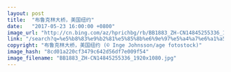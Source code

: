 ```yaml
---
layout: post
title:  "布鲁克林大桥，美国纽约"
date:   "2017-05-23 16:00:00 +0800"
image_url: "http://cn.bing.com/az/hprichbg/rb/BB1883_ZH-CN14845255336_1920x1080.jpg"
link: "/search?q=%e5%b8%83%e9%b2%81%e5%85%8b%e6%9e%97%e5%a4%a7%e6%a1%a5&form=hpcapt&mkt=zh-cn"
copyright: "布鲁克林大桥，美国纽约 (© Inge Johnsson/age fotostock)"
image_hash: "8cd01a220cf3479c642d56df7e009f54"
image_filename: "BB1883_ZH-CN14845255336_1920x1080.jpg"
---
```

